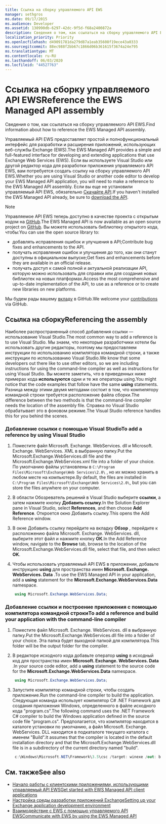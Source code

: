 ```yaml
---
title: Ссылка на сборку управляемого API EWS
manager: sethgros
ms.date: 09/17/2015
ms.audience: Developer
ms.assetid: 130990db-6297-42dc-9f5d-f68a2400872a
description: Сведения о том, как ссылаться на сборку управляемого API EWS.
localization_priority: Priority
ms.openlocfilehash: d49091781da279d87a1eab35608f19ece43a0333
ms.sourcegitcommit: 88ec988f2bb67c1866d06b361615f3674a24e795
ms.translationtype: MT
ms.contentlocale: ru-RU
ms.lasthandoff: 06/03/2020
ms.locfileid: "44527763"
---
```

# <a name="reference-the-ews-managed-api-assembly"></a><span data-ttu-id="be901-103">Ссылка на сборку управляемого API EWS</span><span class="sxs-lookup"><span data-stu-id="be901-103">Reference the EWS Managed API assembly</span></span>

<span data-ttu-id="be901-104">Сведения о том, как ссылаться на сборку управляемого API EWS.</span><span class="sxs-lookup"><span data-stu-id="be901-104">Find information about how to reference the EWS Managed API assembly.</span></span>
  
<span data-ttu-id="be901-105">Управляемый API EWS предоставляет простой и полнофункциональный интерфейс для разработки и расширения приложений, использующих веб-службы Exchange (EWS).</span><span class="sxs-lookup"><span data-stu-id="be901-105">The EWS Managed API provides a simple and full-featured interface for developing and extending applications that use Exchange Web Services (EWS).</span></span> <span data-ttu-id="be901-106">Если вы используете Visual Studio или другой редактор кода для разработки приложения управляемого API EWS, вам потребуется создать ссылку на сборку управляемого API EWS.</span><span class="sxs-lookup"><span data-stu-id="be901-106">Whether you are using Visual Studio or another code editor to develop your EWS Managed API application, you will need to make a reference to the EWS Managed API assembly.</span></span> <span data-ttu-id="be901-107">Если вы еще не установили управляемый API EWS, обязательно [Скачайте API](https://aka.ms/ews-managed-api-readme).</span><span class="sxs-lookup"><span data-stu-id="be901-107">If you haven't installed the EWS Managed API already, be sure to [download the API](https://aka.ms/ews-managed-api-readme).</span></span>
  
> [!NOTE]
> <span data-ttu-id="be901-108">Управляемое API EWS теперь доступно в качестве проекта с открытым кодом на [GitHub](https://github.com/officedev/ews-managed-api).</span><span class="sxs-lookup"><span data-stu-id="be901-108">The EWS Managed API is now available as an open source project on [GitHub](https://github.com/officedev/ews-managed-api).</span></span> <span data-ttu-id="be901-109">Вы можете использовать библиотеку открытого кода, чтобы:</span><span class="sxs-lookup"><span data-stu-id="be901-109">You can use the open source library to:</span></span> 
> - <span data-ttu-id="be901-110">добавлять исправления ошибок и улучшения в API;</span><span class="sxs-lookup"><span data-stu-id="be901-110">Contribute bug fixes and enhancements to the API.</span></span> 
> - <span data-ttu-id="be901-111">получать исправления ошибок и улучшения до того, как они станут доступны в официальном выпуске;</span><span class="sxs-lookup"><span data-stu-id="be901-111">Get fixes and enhancements before they are available in an official release.</span></span> 
> - <span data-ttu-id="be901-112">получать доступ к самой полной и актуальной реализации API, которую можно использовать для справки или для создания новых библиотек на новых платформах.</span><span class="sxs-lookup"><span data-stu-id="be901-112">Access the most comprehensive and up-to-date implementation of the API, to use as a reference or to create new libraries on new platforms.</span></span>
> 
>  <span data-ttu-id="be901-113">Мы будем рады вашему [вкладу](https://github.com/OfficeDev/ews-managed-api/blob/master/CONTRIBUTING.md) в GitHub.</span><span class="sxs-lookup"><span data-stu-id="be901-113">We welcome your [contributions](https://github.com/OfficeDev/ews-managed-api/blob/master/CONTRIBUTING.md) via GitHub.</span></span> 
  
## <a name="referencing-the-assembly"></a><span data-ttu-id="be901-114">Ссылка на сборку</span><span class="sxs-lookup"><span data-stu-id="be901-114">Referencing the assembly</span></span>

<span data-ttu-id="be901-115">Наиболее распространенный способ добавления ссылки — использование Visual Studio.</span><span class="sxs-lookup"><span data-stu-id="be901-115">The most common way to add a reference is to use Visual Studio.</span></span> <span data-ttu-id="be901-116">Мы знаем, что некоторые разработчики хотели бы использовать другие редакторы, поэтому мы предоставляем инструкции по использованию компилятора командной строки, а также инструкции по использованию Visual Studio.</span><span class="sxs-lookup"><span data-stu-id="be901-116">We know that some developers out there like to use other editors, so we are including instructions for using the command-line compiler as well as instructions for using Visual Studio.</span></span> <span data-ttu-id="be901-117">Вы можете заметить, что в приведенных ниже примерах кода **используются** одни и те же операторы using.</span><span class="sxs-lookup"><span data-stu-id="be901-117">You might notice that the code examples that follow have the same **using** statements.</span></span> <span data-ttu-id="be901-118">Разница между этими двумя методами состоит в том, что компилятору командной строки требуется расположение файла сборки.</span><span class="sxs-lookup"><span data-stu-id="be901-118">The difference between the two methods is that the command-line compiler needs the location of the assembly file.</span></span> <span data-ttu-id="be901-119">Справка по Visual Studio обрабатывает это в фоновом режиме.</span><span class="sxs-lookup"><span data-stu-id="be901-119">The Visual Studio reference handles this for you behind the scenes.</span></span> 
  
### <a name="to-add-a-reference-by-using-visual-studio"></a><span data-ttu-id="be901-120">Добавление ссылки с помощью Visual Studio</span><span class="sxs-lookup"><span data-stu-id="be901-120">To add a reference by using Visual Studio</span></span>

1. <span data-ttu-id="be901-121">Поместите файл Microsoft. Exchange. WebServices. dll и Microsoft. Exchange. WebServices. XML в выбранную папку.</span><span class="sxs-lookup"><span data-stu-id="be901-121">Put the Microsoft.Exchange.WebServices.dll file and the Microsoft.Exchange.WebServices.xml file into a folder of your choice.</span></span> <span data-ttu-id="be901-122">По умолчанию файлы установлены в `C:\Program Files\Microsoft\Exchange\Web Services\2.0\` , но их можно хранить в любом месте на компьютере.</span><span class="sxs-lookup"><span data-stu-id="be901-122">By default, the files are installed in  `C:\Program Files\Microsoft\Exchange\Web Services\2.0\`, but you can store the files anywhere on your computer.</span></span>
    
2. <span data-ttu-id="be901-123">В области Обозреватель решений в Visual Studio выберите **ссылки**, а затем нажмите кнопку **Добавить ссылку**.</span><span class="sxs-lookup"><span data-stu-id="be901-123">In the Solution Explorer pane in Visual Studio, select **References**, and then choose **Add Reference**.</span></span> <span data-ttu-id="be901-124">Откроется окно Добавить ссылку.</span><span class="sxs-lookup"><span data-stu-id="be901-124">This opens the Add Reference window.</span></span>
    
3. <span data-ttu-id="be901-125">В окне Добавить ссылку перейдите на вкладку **Обзор** , перейдите к расположению файла Microsoft. Exchange. WebServices. dll, выберите этот файл и нажмите кнопку **ОК**.</span><span class="sxs-lookup"><span data-stu-id="be901-125">In the Add Reference window, navigate to the **Browse** tab, browse to the location of the Microsoft.Exchange.WebServices.dll file, select that file, and then select **OK**.</span></span> 
    
4. <span data-ttu-id="be901-126">Чтобы использовать управляемый API EWS в приложении, добавьте инструкцию **using** для пространства имен **Microsoft. Exchange. WebServices. Data** .</span><span class="sxs-lookup"><span data-stu-id="be901-126">To use the EWS Managed API in your application, add a **using** statement for the **Microsoft.Exchange.WebServices.Data** namespace.</span></span> 
    
   ```cs
    using Microsoft.Exchange.WebServices.Data;
   ```

### <a name="to-add-a-reference-and-build-your-application-with-the-command-line-compiler"></a><span data-ttu-id="be901-127">Добавление ссылки и построение приложения с помощью компилятора командной строки</span><span class="sxs-lookup"><span data-stu-id="be901-127">To add a reference and build your application with the command-line compiler</span></span>

1. <span data-ttu-id="be901-128">Поместите файл Microsoft. Exchange. WebServices. dll в выбранную папку.</span><span class="sxs-lookup"><span data-stu-id="be901-128">Put the Microsoft.Exchange.WebServices.dll file into a folder of your choice.</span></span> <span data-ttu-id="be901-129">Эта папка будет выходной папкой для компилятора.</span><span class="sxs-lookup"><span data-stu-id="be901-129">This folder will be the output folder for the compiler.</span></span>
    
2. <span data-ttu-id="be901-130">В редакторе исходного кода добавьте оператор **using** в исходный код для пространства имен **Microsoft. Exchange. WebServices. Data** .</span><span class="sxs-lookup"><span data-stu-id="be901-130">In your source code editor, add a **using** statement to the source code for the **Microsoft.Exchange.WebServices.Data** namespace.</span></span> 
    
   ```cs
    using Microsoft.Exchange.WebServices.Data;
   ```

3. <span data-ttu-id="be901-131">Запустите компилятор командной строки, чтобы создать приложение.</span><span class="sxs-lookup"><span data-stu-id="be901-131">Run the command-line compiler to build the application.</span></span> <span data-ttu-id="be901-132">Следующая команда использует компилятор C# .NET Framework для создания приложения Windows, определенного в файле исходного кода "program.cs".</span><span class="sxs-lookup"><span data-stu-id="be901-132">The following command uses the .NET Framework C# compiler to build the Windows application defined in the source code file "program.cs".</span></span> <span data-ttu-id="be901-133">Предполагается, что компилятор находится в каталоге установки по умолчанию, а файл Microsoft. Exchange. WebServices. DLL находится в подкаталоге текущего каталога с именем "Build".</span><span class="sxs-lookup"><span data-stu-id="be901-133">It assumes that the compiler is located in the default installation directory and that the Microsoft.Exchange.WebServices.dll file is in a subdirectory of the current directory named "build".</span></span>
    
   ```cs
    c:\Windows\Microsoft.NET\Framework\3.5\csc /target: winexe /out: build\testApplication /reference: build\Microsoft.Exchange.WebServices.dll program.cs
   ```

## <a name="see-also"></a><span data-ttu-id="be901-134">См. также</span><span class="sxs-lookup"><span data-stu-id="be901-134">See also</span></span>

- [<span data-ttu-id="be901-135">Начало работы с клиентскими приложениями, использующими управляемый API EWS</span><span class="sxs-lookup"><span data-stu-id="be901-135">Get started with EWS Managed API client applications</span></span>](get-started-with-ews-managed-api-client-applications.md)    
- [<span data-ttu-id="be901-136">Настройка среды разработки приложений Exchange</span><span class="sxs-lookup"><span data-stu-id="be901-136">Setting up your Exchange application development environment</span></span>](setting-up-your-exchange-application-development-environment.md)   
- [<span data-ttu-id="be901-137">Взаимодействие с EWS с помощью управляемого API EWS</span><span class="sxs-lookup"><span data-stu-id="be901-137">Communicate with EWS by using the EWS Managed API</span></span>](how-to-communicate-with-ews-by-using-the-ews-managed-api.md)
    

